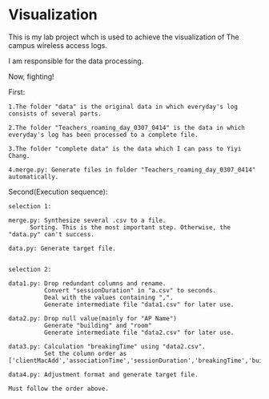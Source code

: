 # Visualization

This is my lab project whch is used to achieve the visualization of The campus wireless access logs.

I am responsible for the data processing.

Now, fighting!

First:

	1.The folder "data" is the original data in which everyday's log consists of several parts.

	2.The folder "Teachers_roaming_day_0307_0414" is the data in which everyday's log has been processed to a complete file.

	3.The folder "complete data" is the data which I can pass to Yiyi Chang.

	4.merge.py: Generate files in folder "Teachers_roaming_day_0307_0414" automatically.

Second(Execution sequence):

	selection 1:

	merge.py: Synthesize several .csv to a file.
		  Sorting. This is the most important step. Otherwise, the "data.py" can't success.

	data.py: Generate target file.


	selection 2:

	data1.py: Drop redundant columns and rename.
			  Convert "sessionDuration" in "a.csv" to seconds.
			  Deal with the values containing ",".
			  Generate intermediate file "data1.csv" for later use.

	data2.py: Drop null value(mainly for "AP Name")
			  Generate "building" and "room"
			  Generate intermediate file "data2.csv" for later use.

	data3.py: Calculation "breakingTime" using "data2.csv".
			  Set the column order as ['clientMacAdd','associationTime','sessionDuration','breakingTime','building','room','avgThroughput','byteSent','byteReceived','RSSI','vendor','vlanID','protocol']
			 
	data4.py: Adjustment format and generate target file.

	Must follow the order above.
